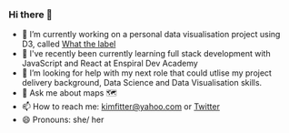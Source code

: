 ### Hi there 👋

- 🔭 I’m currently working on a personal data visualisation project using D3, called [What the label](https://observablehq.com/@kimnewzealand/what-the-label)
- 🌱 I've recently been currently learning full stack development with JavaScript and React at Enspiral Dev Academy
- 🤔 I’m looking for help with my next role that could utlise my project delivery background, Data Science and Data Visualisation skills.
- 💬 Ask me about maps 🗺️
- 📫 How to reach me: kimfitter@yahoo.com or [Twitter](https://twitter.com/kim_fitter)
- 😄 Pronouns: she/ her


